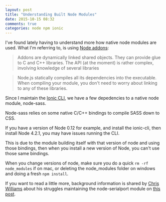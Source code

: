 ```yaml
---
layout: post
title: "Understanding Built Node Modules"
date: 2015-10-15 08:32
comments: true
categories: node npm ionic
---
```


I've found lately having to understand more how native node modules are used. What I'm referring to, is using [Node addons](https://nodejs.org/api/addons.html):

> Addons are dynamically linked shared objects. They can provide glue to C and C++ libraries. The API (at the moment) is rather complex, involving knowledge of several libraries

> Node.js statically compiles all its dependencies into the executable. When compiling your module, you don't need to worry about linking to any of these libraries.

Since I maintain the [Ionic CLI](https://github.com/driftyco/ionic-cli), we have a few depedencies to a native node module, node-sass.

Node-sass relies on some native C/C++ bindings to compile SASS down to CSS.

If you have a version of Node 0.12 for example, and install the ionic-cli, then install Node 4.2.1, you may have issues running the CLI.

This is due to the module building itself with that version of node and using those bindings, then when you install a new version of Node, you can't use those same bindings.

When you change versions of node, make sure you do a quick `rm -rf node_modules` if on mac, or deleting the node_modules folder on windows and doing a fresh `npm install`.

If you want to read a little more, background information is shared by [Chris Williams](http://twitter.com/voodootikigod) about his struggles maintaining the node-serialport module on [this post](http://www.voodootikigod.com/on-maintaining-a-native-node-module/).
